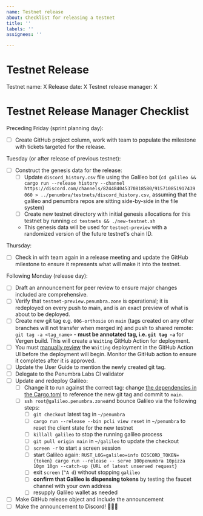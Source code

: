 ```yaml
---
name: Testnet release
about: Checklist for releasing a testnet
title: ''
labels: ''
assignees: ''

---
```


# Testnet Release

Testnet name: X
Release date: X
Testnet release manager: X

# Testnet Release Manager Checklist

Preceding Friday (sprint planning day):

- [ ] Create GitHub project column, work with team to populate the milestone with tickets targeted for the release.

Tuesday (or after release of previous testnet):

- [ ] Construct the genesis data for the release:
  - [ ] Update `discord_history.csv` file using the Galileo bot (`cd galileo && cargo run --release history --channel https://discord.com/channels/824484045370818580/915710851917439060 > ../penumbra/testnets/discord_history.csv`, assuming that the galileo and penumbra repos are sitting side-by-side in the file system)
  - [ ] Create new testnet directory with initial genesis allocations for this testnet by running `cd testnets && ./new-testnet.sh`
  - This genesis data will be used for `testnet-preview` with a randomized version of the future testnet's chain ID.

Thursday:

- [ ] Check in with team again in a release meeting and update the GitHub milestone to ensure it represents what will make it into the testnet.

Following Monday (release day):

- [ ] Draft an announcement for peer review to ensure major changes included are comprehensive.
- [ ] Verify that `testnet-preview.penumbra.zone` is operational; it is redeployed on every push to main, and is an exact preview of what is about to be deployed.
- [ ] Create new git tag e.g. `006-orthosie` on `main` (tags created on any other branches will not transfer when merged in) and push to shared remote: `git tag -a <tag_name>` - **must be annotated tag, i.e. `git tag -a`** for Vergen build. This will create a `Waiting` GitHub Action for deployment.
- [ ] You must [manually review](https://docs.github.com/en/actions/managing-workflow-runs/reviewing-deployments) the `Waiting` deployment in the GitHub Action UI before the deployment will begin. Monitor the GitHub action to ensure it completes after it is approved.
- [ ] Update the User Guide to mention the newly created git tag.
- [ ] Delegate to the Penumbra Labs CI validator
- [ ] Update and redeploy Galileo:
  - [ ] Change it to run against the correct tag: change [the dependencies in the Cargo.toml](https://github.com/penumbra-zone/galileo/blob/main/Cargo.toml#L11) to reference the new git tag and commit to `main`.
  - [ ] `ssh root@galileo.penumbra.zone`and bounce Galileo via the following steps:
    - [ ] `git checkout` latest tag in `~/penumbra`
    - [ ] `cargo run --release --bin pcli view reset` in `~/penumbra` to reset the client state for the new testnet
    - [ ] `killall galileo` to stop the running galileo process
    - [ ] `git pull origin main` in `~/galileo` to update the checkout
    - [ ] `screen -r` to start a screen session
    - [ ] start Galileo again: `RUST_LOG=galileo=info DISCORD_TOKEN={token} cargo run --release -- serve 100penumbra 10pizza 10gm 10gn --catch-up {URL of latest unserved request}`
    - [ ] exit `screen` (`^A d`) without stopping `galileo`
    - [ ] **confirm that Galileo is dispensing tokens** by testing the faucet channel with your own address
    - [ ] resupply Galileo wallet as needed
- [ ] Make GitHub release object and include the announcement
- [ ] Make the announcement to Discord! 🎉🎉🎉
